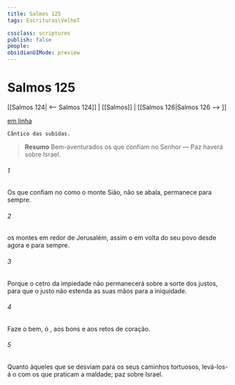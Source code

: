 ```yaml
---
title: Salmos 125
tags: Escrituras\VelhoT

cssclass: scriptures
publish: false
people:
obsidianUIMode: preview
---
```


# Salmos 125
[[Salmos 124| <-- Salmos 124]] | [[Salmos]] | [[Salmos 126|Salmos 126 --> ]]

[em linha](https://churchofjesuschrist.org/study/scriptures/ot/ps/125?lang=por)

```
Cântico das subidas.
```

> __Resumo__
Bem-aventurados os que confiam no Senhor — Paz haverá sobre Israel.

###### 1 
Os que confiam no   como o monte Sião,  não se abala,  permanece para sempre.

###### 2 
 os montes em redor de Jerusalém, assim o   em volta do seu povo desde agora e para sempre.

###### 3 
Porque o cetro da impiedade não permanecerá sobre a sorte dos justos, para que o justo não estenda as suas mãos para a iniquidade.

###### 4 
Faze o bem, ó , aos bons e aos  retos de coração.

###### 5 
Quanto àqueles que se desviam para os seus caminhos tortuosos, levá-los-á o  com os que praticam a maldade; paz  sobre Israel.

